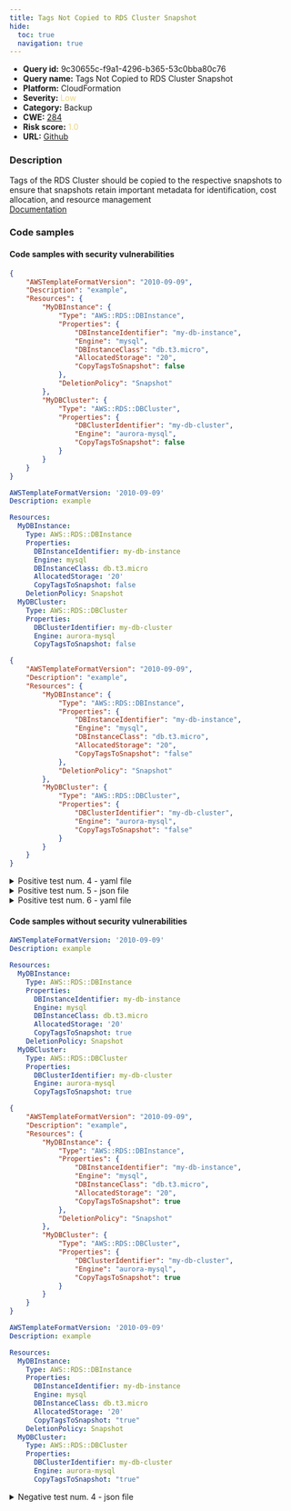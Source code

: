 ```yaml
---
title: Tags Not Copied to RDS Cluster Snapshot
hide:
  toc: true
  navigation: true
---
```


<style>
  .highlight .hll {
    background-color: #ff171742;
  }
  .md-content {
    max-width: 1100px;
    margin: 0 auto;
  }
</style>

-   **Query id:** 9c30655c-f9a1-4296-b365-53c0bba80c76
-   **Query name:** Tags Not Copied to RDS Cluster Snapshot
-   **Platform:** CloudFormation
-   **Severity:** <span style="color:#edd57e">Low</span>
-   **Category:** Backup
-   **CWE:** <a href="https://cwe.mitre.org/data/definitions/284.html" onclick="newWindowOpenerSafe(event, 'https://cwe.mitre.org/data/definitions/284.html')">284</a>
-   **Risk score:** <span style="color:#edd57e">1.0</span>
-   **URL:** [Github](https://github.com/Checkmarx/kics/tree/master/assets/queries/cloudFormation/aws/tags_not_copied_to_rds_cluster_snapshot)

### Description
Tags of the RDS Cluster should be copied to the respective snapshots to ensure that snapshots retain important metadata for identification, cost allocation, and resource management<br>
[Documentation](https://docs.aws.amazon.com/AWSCloudFormation/latest/TemplateReference/aws-resource-rds-dbcluster.html#cfn-rds-dbcluster-copytagstosnapshot)

### Code samples
#### Code samples with security vulnerabilities
```json title="Positive test num. 1 - json file" hl_lines="12 21"
{
    "AWSTemplateFormatVersion": "2010-09-09",
    "Description": "example",
    "Resources": {
        "MyDBInstance": {
            "Type": "AWS::RDS::DBInstance",
            "Properties": {
                "DBInstanceIdentifier": "my-db-instance",
                "Engine": "mysql",
                "DBInstanceClass": "db.t3.micro",
                "AllocatedStorage": "20",
                "CopyTagsToSnapshot": false
            },
            "DeletionPolicy": "Snapshot"
        },
        "MyDBCluster": {
            "Type": "AWS::RDS::DBCluster",
            "Properties": {
                "DBClusterIdentifier": "my-db-cluster",
                "Engine": "aurora-mysql",
                "CopyTagsToSnapshot": false
            }
        }
    }
}
```
```yaml title="Positive test num. 2 - yaml file" hl_lines="19 12"
AWSTemplateFormatVersion: '2010-09-09'
Description: example

Resources:
  MyDBInstance:
    Type: AWS::RDS::DBInstance
    Properties:
      DBInstanceIdentifier: my-db-instance
      Engine: mysql
      DBInstanceClass: db.t3.micro
      AllocatedStorage: '20'
      CopyTagsToSnapshot: false  
    DeletionPolicy: Snapshot
  MyDBCluster:
    Type: AWS::RDS::DBCluster
    Properties:
      DBClusterIdentifier: my-db-cluster
      Engine: aurora-mysql
      CopyTagsToSnapshot: false  

```
```json title="Positive test num. 3 - json file" hl_lines="12 21"
{
    "AWSTemplateFormatVersion": "2010-09-09",
    "Description": "example",
    "Resources": {
        "MyDBInstance": {
            "Type": "AWS::RDS::DBInstance",
            "Properties": {
                "DBInstanceIdentifier": "my-db-instance",
                "Engine": "mysql",
                "DBInstanceClass": "db.t3.micro",
                "AllocatedStorage": "20",
                "CopyTagsToSnapshot": "false"
            },
            "DeletionPolicy": "Snapshot"
        },
        "MyDBCluster": {
            "Type": "AWS::RDS::DBCluster",
            "Properties": {
                "DBClusterIdentifier": "my-db-cluster",
                "Engine": "aurora-mysql",
                "CopyTagsToSnapshot": "false"
            }
        }
    }
}
```
<details><summary>Positive test num. 4 - yaml file</summary>

```yaml hl_lines="19 12"
AWSTemplateFormatVersion: '2010-09-09'
Description: example

Resources:
  MyDBInstance:
    Type: AWS::RDS::DBInstance
    Properties:
      DBInstanceIdentifier: my-db-instance
      Engine: mysql
      DBInstanceClass: db.t3.micro
      AllocatedStorage: '20'
      CopyTagsToSnapshot: "false"  
    DeletionPolicy: Snapshot
  MyDBCluster:
    Type: AWS::RDS::DBCluster
    Properties:
      DBClusterIdentifier: my-db-cluster
      Engine: aurora-mysql
      CopyTagsToSnapshot: "false"  

```
</details>
<details><summary>Positive test num. 5 - json file</summary>

```json hl_lines="17 7"
{
    "AWSTemplateFormatVersion": "2010-09-09",
    "Description": "example",
    "Resources": {
        "MyDBInstance": {
            "Type": "AWS::RDS::DBInstance",
            "Properties": {
                "DBInstanceIdentifier": "my-db-instance",
                "Engine": "mysql",
                "DBInstanceClass": "db.t3.micro",
                "AllocatedStorage": "20"
            },
            "DeletionPolicy": "Snapshot"
        },
        "MyDBCluster": {
            "Type": "AWS::RDS::DBCluster",
            "Properties": {
                "DBClusterIdentifier": "my-db-cluster",
                "Engine": "aurora-mysql"
            }
        }
    }
}
```
</details>
<details><summary>Positive test num. 6 - yaml file</summary>

```yaml hl_lines="15 7"
AWSTemplateFormatVersion: '2010-09-09'
Description: example

Resources:
  MyDBInstance:
    Type: AWS::RDS::DBInstance
    Properties:
      DBInstanceIdentifier: my-db-instance
      Engine: mysql
      DBInstanceClass: db.t3.micro
      AllocatedStorage: '20'
    DeletionPolicy: Snapshot
  MyDBCluster:
    Type: AWS::RDS::DBCluster
    Properties:
      DBClusterIdentifier: my-db-cluster
      Engine: aurora-mysql

```
</details>


#### Code samples without security vulnerabilities
```yaml title="Negative test num. 1 - yaml file"
AWSTemplateFormatVersion: '2010-09-09'
Description: example

Resources:
  MyDBInstance:
    Type: AWS::RDS::DBInstance
    Properties:
      DBInstanceIdentifier: my-db-instance
      Engine: mysql
      DBInstanceClass: db.t3.micro
      AllocatedStorage: '20'
      CopyTagsToSnapshot: true  
    DeletionPolicy: Snapshot
  MyDBCluster:
    Type: AWS::RDS::DBCluster
    Properties:
      DBClusterIdentifier: my-db-cluster
      Engine: aurora-mysql
      CopyTagsToSnapshot: true  

```
```json title="Negative test num. 2 - json file"
{
    "AWSTemplateFormatVersion": "2010-09-09",
    "Description": "example",
    "Resources": {
        "MyDBInstance": {
            "Type": "AWS::RDS::DBInstance",
            "Properties": {
                "DBInstanceIdentifier": "my-db-instance",
                "Engine": "mysql",
                "DBInstanceClass": "db.t3.micro",
                "AllocatedStorage": "20",
                "CopyTagsToSnapshot": true
            },
            "DeletionPolicy": "Snapshot"
        },
        "MyDBCluster": {
            "Type": "AWS::RDS::DBCluster",
            "Properties": {
                "DBClusterIdentifier": "my-db-cluster",
                "Engine": "aurora-mysql",
                "CopyTagsToSnapshot": true
            }
        }
    }
}
```
```yaml title="Negative test num. 3 - yaml file"
AWSTemplateFormatVersion: '2010-09-09'
Description: example

Resources:
  MyDBInstance:
    Type: AWS::RDS::DBInstance
    Properties:
      DBInstanceIdentifier: my-db-instance
      Engine: mysql
      DBInstanceClass: db.t3.micro
      AllocatedStorage: '20'
      CopyTagsToSnapshot: "true"  
    DeletionPolicy: Snapshot
  MyDBCluster:
    Type: AWS::RDS::DBCluster
    Properties:
      DBClusterIdentifier: my-db-cluster
      Engine: aurora-mysql
      CopyTagsToSnapshot: "true"  

```
<details><summary>Negative test num. 4 - json file</summary>

```json
{
    "AWSTemplateFormatVersion": "2010-09-09",
    "Description": "example",
    "Resources": {
        "MyDBInstance": {
            "Type": "AWS::RDS::DBInstance",
            "Properties": {
                "DBInstanceIdentifier": "my-db-instance",
                "Engine": "mysql",
                "DBInstanceClass": "db.t3.micro",
                "AllocatedStorage": "20",
                "CopyTagsToSnapshot": "true"
            },
            "DeletionPolicy": "Snapshot"
        },
        "MyDBCluster": {
            "Type": "AWS::RDS::DBCluster",
            "Properties": {
                "DBClusterIdentifier": "my-db-cluster",
                "Engine": "aurora-mysql",
                "CopyTagsToSnapshot": "true"
            }
        }
    }
}
```
</details>

